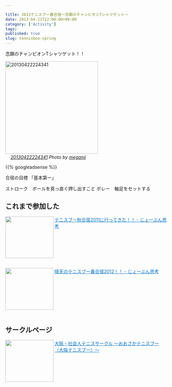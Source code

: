 ```yaml
---

title: 2013テニスブー春合宿〜念願のチャンピオンTシャツゲット〜
date: 2013-04-21T22:00:00+09:00
category: ['Activity']
tags: 
published: true
slug: tennisboo-spring
---
```


念願のチャンピオンTシャツゲット！！

<p><a href="http://www.flickr.com/photos/35571855%40N06/8808152505/" title="20130422224341 by meganii, on Flickr" target="_blank"><img class="flickr_photo" src="http://farm4.staticflickr.com/3683/8808152505_198d7f3420.jpg"  alt="20130422224341" width="288px"/></a><br /><cite class="flickr_photographer"><img src="http://farm7.static.flickr.com/6002/5974401716_35b6041cdc.jpg" width="16" /><a href="http://www.flickr.com/photos/35571855%40N06/8808152505/">20130422224341</a> Photo by <a href="http://www.flickr.com/photos/35571855%40N06/">meganii</a></cite></p>


{{% googleadsense %}}

合宿の目標 「基本第一」

ストローク　ボールを真っ直ぐ押し出すこと
ボレー　軸足をセットする

## これまで参加した
<a href="http://meganii.com/blog/2011/10/27/1319672695/" target="_blank"><img class="alignleft" align="left" border="0" src="http://capture.heartrails.com/150x130/shadow?http://meganii.com/blog/2011/10/27/1319672695/" alt="" width="150" height="130" /></a><a style="color:#0070C5;" href="http://meganii.com/blog/2011/10/27/1319672695/" target="_blank">テニスブー秋合宿2011に行ってきた！！ - じょーぶん思考</a><a href="http://b.hatena.ne.jp/entry/http://meganii.com/blog/2011/10/27/1319672695/" target="_blank"><img border="0" src="http://b.hatena.ne.jp/entry/image/http://meganii.com/blog/2011/10/27/1319672695/" alt="" /></a><br style="clear:both;" /><br>

<a href="http://meganii.com/blog/2012/05/18/tennisboo/" target="_blank"><img class="alignleft" align="left" border="0" src="http://capture.heartrails.com/150x130/shadow?http://meganii.com/blog/2012/05/18/tennisboo/" alt="" width="150" height="130" /></a><a style="color:#0070C5;" href="http://meganii.com/blog/2012/05/18/tennisboo/" target="_blank">晴天のテニスブー春合宿2012！！ - じょーぶん思考</a><a href="http://b.hatena.ne.jp/entry/http://meganii.com/blog/2012/05/18/tennisboo/" target="_blank"><img border="0" src="http://b.hatena.ne.jp/entry/image/http://meganii.com/blog/2012/05/18/tennisboo/" alt="" /></a><br style="clear:both;" /><br>


## サークルページ
<a href="http://kansai-tennis.jp/about.html" target="_blank"><img class="alignleft" align="left" border="0" src="http://capture.heartrails.com/150x130/shadow?http://kansai-tennis.jp/about.html" alt="" width="150" height="130" /></a><a style="color:#0070C5;" href="http://kansai-tennis.jp/about.html" target="_blank">大阪・社会人テニスサークル ～おおさかテニスブー（大阪テニスブー）～</a><a href="http://b.hatena.ne.jp/entry/http://kansai-tennis.jp/about.html" target="_blank"><img border="0" src="http://b.hatena.ne.jp/entry/image/http://kansai-tennis.jp/about.html" alt="" /></a><br style="clear:both;" /><br>



